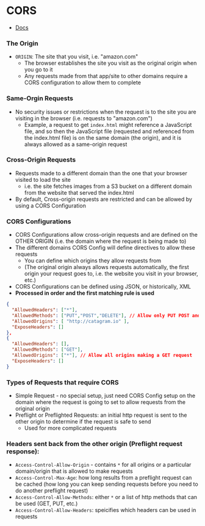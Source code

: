 # CORS

- [Docs](https://developer.mozilla.org/en-US/docs/Web/HTTP/CORS)

### The Origin

- `ORIGIN`: The site that you visit, i.e. "amazon.com"
  - The browser establishes the site you visit as the original origin when you go to it
  - Any requests made from that app/site to other domains require a CORS configuration to allow them to complete

### Same-Orgin Requests

- No security issues or restrictions when the request is to the site you are visiting in the browser (i.e. requests to "amazon.com")
  - Example, a request to get `index.html` might reference a JavaScript file, and so then the JavaScript file (requested and referenced from the index.html file) is on the same domain (the origin), and it is always allowed as a same-origin request

### Cross-Origin Requests

- Requests made to a different domain than the one that your browser visited to load the site
  - i.e. the site fetches images from a S3 bucket on a different domain from the website that served the index.html
- By default, Cross-origin requests are restricted and can be allowed by using a CORS Configuration

### CORS Configurations

- CORS Configurations allow cross-origin requests and are defined on the OTHER ORIGIN (i.e. the domain where the request is being made to)
- The different domains CORS Config will define directives to allow these requests
  - You can define which origins they allow requests from
  - (The original origin always allows requests automatically, the first origin your request goes to, i.e. the website you visit in your browser, etc.)
- CORS Configurations can be defined using JSON, or historically, XML
- **Processed in order and the first matching rule is used**

```json
{
  "AllowedHeaders": ["*"],
  "AllowedMethods": ["PUT","POST","DELETE"], // Allow only PUT POST and DELETE requests to this origin (catagram.io)
  "AllowedOrigins": [ "http://catagram.io" ],
  "ExposeHeaders": []
},
{
  "AllowedHeaders": [],
  "AllowedMethods": ["GET"],
  "AllowedOrigins": ["*"], // Allow all origins making a GET request
  "ExposeHeaders": []
}
```

### Types of Requests that require CORS

- Simple Request - no special setup, just need CORS Config setup on the domain where the request is going to set to allow requests from the original origin
- Preflight or Preflighted Requests: an initial http request is sent to the other origin to determine if the request is safe to send
  - Used for more complicated requests

### Headers sent back from the other origin (Preflight request response):

- `Access-Control-Allow-Origin` - contains `*` for all origins or a particular domain/origin that is allowed to make requests
- `Access-Control-Max-Age`: how long results from a preflight request can be cached (how long you can keep sending requests before you need to do another preflight request)
- `Access-Control-Allow-Methods`: either `*` or a list of http methods that can be used (GET, PUT, etc.)
- `Access-Control-Allow-Headers`: speicifies which headers can be used in requests
